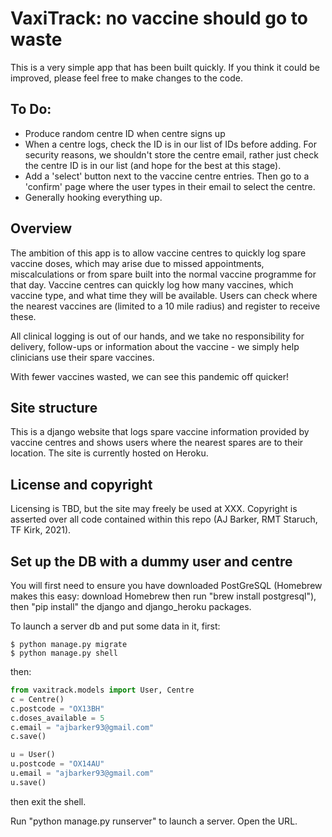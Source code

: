 # VaxiTrack: no vaccine should go to waste

This is a very simple app that has been built quickly. If you think it could be improved, please feel free to make changes to the code.

## To Do:

- Produce random centre ID when centre signs up
- When a centre logs, check the ID is in our list of IDs before adding. For security reasons, we shouldn't store the centre email, rather just check the centre ID is in our list (and hope for the best at this stage).
- Add a 'select' button next to the vaccine centre entries. Then go to a 'confirm' page where the user types in their email to select the centre.
- Generally hooking everything up.



## Overview

The ambition of this app is to allow vaccine centres to quickly log spare vaccine doses, which may arise due to missed appointments, miscalculations or from spare built into the normal vaccine programme for that day. Vaccine centres can quickly log how many vaccines, which vaccine type, and what time they will be available. Users can check where the nearest vaccines are (limited to a 10 mile radius) and register to receive these.

All clinical logging is out of our hands, and we take no responsibility for delivery, follow-ups or information about the vaccine - we simply help clinicians use their spare vaccines.

With fewer vaccines wasted, we can see this pandemic off quicker!

## Site structure

This is a django website that logs spare vaccine information provided by vaccine centres and shows users where the nearest spares are to their location. The site is currently hosted on Heroku.


## License and copyright
Licensing is TBD, but the site may freely be used at XXX.
Copyright is asserted over all code contained within this repo (AJ Barker, RMT Staruch, TF Kirk, 2021).


## Set up the DB with a dummy user and centre

You will first need to ensure you have downloaded PostGreSQL (Homebrew makes this easy: download Homebrew then run "brew install postgresql"), then "pip install" the django and django_heroku packages.

To launch a server db and put some data in it, first:
```
$ python manage.py migrate
$ python manage.py shell
```
then:
```python
from vaxitrack.models import User, Centre
c = Centre()
c.postcode = "OX13BH"
c.doses_available = 5
c.email = "ajbarker93@gmail.com"
c.save()

u = User()
u.postcode = "OX14AU"
u.email = "ajbarker93@gmail.com"
u.save()
```

then exit the shell.

Run "python manage.py runserver" to launch a server. Open the URL.
